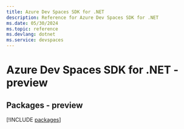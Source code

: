 ```yaml
---
title: Azure Dev Spaces SDK for .NET
description: Reference for Azure Dev Spaces SDK for .NET
ms.date: 05/30/2024
ms.topic: reference
ms.devlang: dotnet
ms.service: devspaces
---
```

# Azure Dev Spaces SDK for .NET - preview
## Packages - preview
[!INCLUDE [packages](dev-spaces-index.md)]